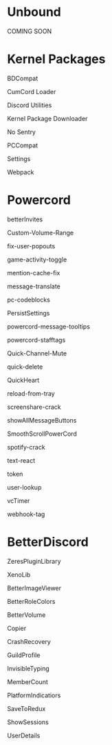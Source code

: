 # Unbound

COMING SOON

# Kernel Packages

BDCompat

CumCord Loader

Discord Utilities

Kernel Package Downloader

No Sentry

PCCompat

Settings

Webpack

# Powercord

betterInvites

Custom-Volume-Range

fix-user-popouts

game-activity-toggle

mention-cache-fix
  
message-translate
  
pc-codeblocks
  
PersistSettings
  
powercord-message-tooltips
  
powercord-stafftags
  
Quick-Channel-Mute
  
quick-delete
  
QuickHeart

reload-from-tray

screenshare-crack

showAllMessageButtons

SmoothScrollPowerCord

spotify-crack

text-react

token

user-lookup

vcTimer

webhook-tag

# BetterDiscord

ZeresPluginLibrary

XenoLib

BetterImageViewer

BetterRoleColors

BetterVolume

Copier

CrashRecovery

GuildProfile

InvisibleTyping

MemberCount

PlatformIndicatiors

SaveToRedux

ShowSessions

UserDetails
